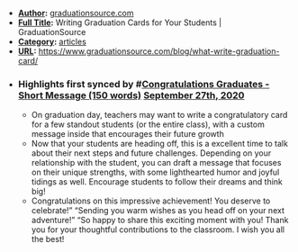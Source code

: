 - **[Author](<Author.md>):** [graduationsource.com](<graduationsource.com.md>)
- **[Full Title](<Full Title.md>):** Writing Graduation Cards for Your Students | GraduationSource
- **[Category](<Category.md>):** [articles](<articles.md>)
- **[URL](<URL.md>):** https://www.graduationsource.com/blog/what-write-graduation-card/
- ### Highlights first synced by #[Congratulations Graduates - Short Message (150 words)](<Congratulations Graduates - Short Message (150 words).md>) [September 27th, 2020](<September 27th, 2020.md>)
    - On graduation day, teachers may want to write a congratulatory card for a few standout students (or the entire class), with a custom message inside that encourages their future growth 
    - Now that your students are heading off, this is a excellent time to talk about their next steps and future challenges. Depending on your relationship with the student, you can draft a message that focuses on their unique strengths, with some lighthearted humor and joyful tidings as well. Encourage students to follow their dreams and think big! 
    - Congratulations on this impressive achievement! You deserve to celebrate!”
“Sending you warm wishes as you head off on your next adventure!”
“So happy to share this exciting moment with you! Thank you for your thoughtful contributions to the classroom. I wish you all the best! 
